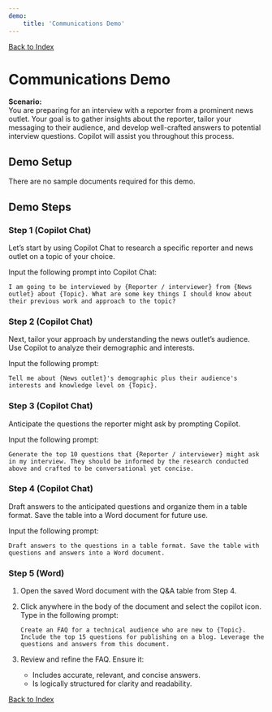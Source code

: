 ```yaml
---
demo:
    title: 'Communications Demo'
---
```


[Back to Index](https://microsoftlearning.github.io/Copilot-Immersion-Experience/)

# Communications Demo

**Scenario:**  
You are preparing for an interview with a reporter from a prominent news outlet. Your goal is to gather insights about the reporter, tailor your messaging to their audience, and develop well-crafted answers to potential interview questions. Copilot will assist you throughout this process.

## Demo Setup

There are no sample documents required for this demo.

## Demo Steps

### **Step 1** (Copilot Chat)

Let’s start by using Copilot Chat to research a specific reporter and news outlet on a topic of your choice.

Input the following prompt into Copilot Chat:

```text
I am going to be interviewed by {Reporter / interviewer} from {News outlet} about {Topic}. What are some key things I should know about their previous work and approach to the topic?
```

### **Step 2** (Copilot Chat)

Next, tailor your approach by understanding the news outlet’s audience. Use Copilot to analyze their demographic and interests.

Input the following prompt:

```text
Tell me about {News outlet}'s demographic plus their audience's interests and knowledge level on {Topic}.
```

### **Step 3** (Copilot Chat)

Anticipate the questions the reporter might ask by prompting Copilot.

Input the following prompt:

```text
Generate the top 10 questions that {Reporter / interviewer} might ask in my interview. They should be informed by the research conducted above and crafted to be conversational yet concise.
```

### **Step 4** (Copilot Chat)

Draft answers to the anticipated questions and organize them in a table format. Save the table into a Word document for future use.

Input the following prompt:

```text
Draft answers to the questions in a table format. Save the table with questions and answers into a Word document.
```

### **Step 5** (Word)

1. Open the saved Word document with the Q&A table from Step 4.

1. Click anywhere in the body of the document and select the copilot icon. Type in the following prompt:

    ```text
    Create an FAQ for a technical audience who are new to {Topic}. Include the top 15 questions for publishing on a blog. Leverage the questions and answers from this document.
    ```

1. Review and refine the FAQ. Ensure it:
    - Includes accurate, relevant, and concise answers.
    - Is logically structured for clarity and readability.

[Back to Index](https://microsoftlearning.github.io/Copilot-Immersion-Experience/)